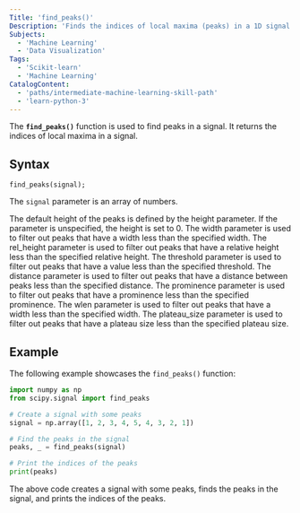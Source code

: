 ```yaml
---
Title: 'find_peaks()'
Description: 'Finds the indices of local maxima (peaks) in a 1D signal array based on specified conditions.'
Subjects:
  - 'Machine Learning'
  - 'Data Visualization'
Tags:
  - 'Scikit-learn'
  - 'Machine Learning'
CatalogContent:
  - 'paths/intermediate-machine-learning-skill-path'
  - 'learn-python-3'
---
```


The **`find_peaks()`** function is used to find peaks in a signal. It returns the indices of local maxima in a signal.

## Syntax

```pseudo
find_peaks(signal);
```

The `signal` parameter is an array of numbers.

The default height of the peaks is defined by the height parameter. If the parameter is unspecified, the height is set to 0. The width parameter is used to filter out peaks that have a width less than the specified width. The rel_height parameter is used to filter out peaks that have a relative height less than the specified relative height. The threshold parameter is used to filter out peaks that have a value less than the specified threshold. The distance parameter is used to filter out peaks that have a distance between peaks less than the specified distance. The prominence parameter is used to filter out peaks that have a prominence less than the specified prominence. The wlen parameter is used to filter out peaks that have a width less than the specified width. The plateau_size parameter is used to filter out peaks that have a plateau size less than the specified plateau size.

## Example

The following example showcases the `find_peaks()` function:

```python
import numpy as np
from scipy.signal import find_peaks

# Create a signal with some peaks
signal = np.array([1, 2, 3, 4, 5, 4, 3, 2, 1])

# Find the peaks in the signal
peaks, _ = find_peaks(signal)

# Print the indices of the peaks
print(peaks)
```

The above code creates a signal with some peaks, finds the peaks in the signal, and prints the indices of the peaks.